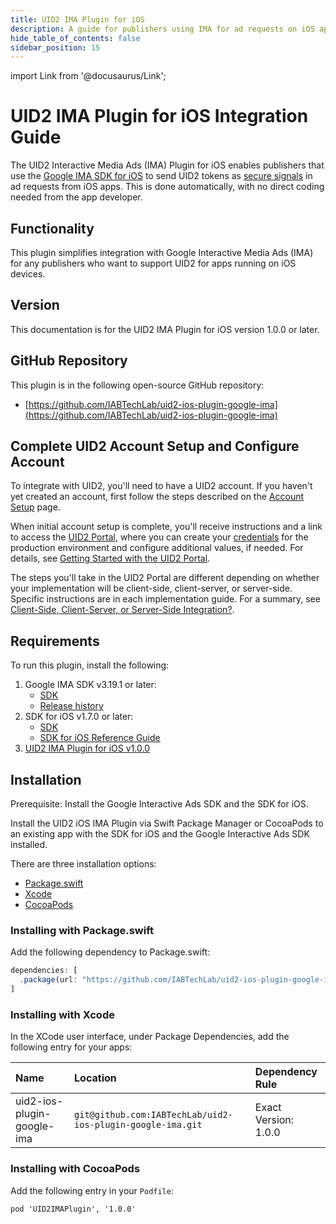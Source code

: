 ```yaml
---
title: UID2 IMA Plugin for iOS
description: A guide for publishers using IMA for ad requests on iOS apps.
hide_table_of_contents: false
sidebar_position: 15
---
```


import Link from '@docusaurus/Link';

# UID2 IMA Plugin for iOS Integration Guide

The UID2 Interactive Media Ads (IMA) Plugin for iOS enables publishers that use the [Google IMA SDK for iOS](https://developers.google.com/interactive-media-ads/docs/sdks/ios/client-side) to send <Link href="../ref-info/glossary-uid#gl-uid2-token">UID2 tokens</Link> as [secure signals](https://support.google.com/admob/answer/11556288) in ad requests from iOS apps. This is done automatically, with no direct coding needed from the app developer.

## Functionality

This plugin simplifies integration with Google Interactive Media Ads (IMA) for any publishers who want to support UID2 for apps running on iOS devices.

## Version

<!-- As of 2024-10-22 -->

This documentation is for the UID2 IMA Plugin for iOS version 1.0.0 or later.

## GitHub Repository

This plugin is in the following open-source GitHub repository:

- [https://github.com/IABTechLab/uid2-ios-plugin-google-ima](https://github.com/IABTechLab/uid2-ios-plugin-google-ima)

## Complete UID2 Account Setup and Configure Account

To integrate with UID2, you'll need to have a UID2 account. If you haven't yet created an account, first follow the steps described on the [Account Setup](../getting-started/gs-account-setup.md) page.

When initial account setup is complete, you'll receive instructions and a link to access the [UID2 Portal](../portal/portal-overview.md), where you can create your [credentials](../getting-started/gs-credentials.md) for the production environment and configure additional values, if needed. For details, see [Getting Started with the UID2 Portal](../portal/portal-getting-started.md).

The steps you'll take in the UID2 Portal are different depending on whether your implementation will be client-side, client-server, or server-side. Specific instructions are in each implementation guide. For a summary, see [Client-Side, Client-Server, or Server-Side Integration?](integration-mobile-overview#client-side-client-server-or-server-side-integration).

## Requirements 

To run this plugin, install the following:

1. Google IMA SDK v3.19.1 or later:
   - [SDK](https://developers.google.com/interactive-media-ads/docs/sdks/ios/client-side)
   - [Release history](https://developers.google.com/interactive-media-ads/docs/sdks/ios/client-side/history)
1. SDK for iOS v1.7.0 or later:
   - [SDK](https://github.com/IABTechLab/uid2-ios-sdk)
   - [SDK for iOS Reference Guide](../sdks/sdk-ref-ios.md)
1. [UID2 IMA Plugin for iOS v1.0.0](https://github.com/IABTechLab/uid2-ios-plugin-google-ima)

## Installation

Prerequisite: Install the Google Interactive Ads SDK and the SDK for iOS.

Install the UID2 iOS IMA Plugin via Swift Package Manager or CocoaPods to an existing app with the SDK for iOS and the Google Interactive Ads SDK installed.

There are three installation options:

-   [Package.swift](#installing-with-packageswift)
-   [Xcode](#installing-with-xcode)
-   [CocoaPods](#installing-with-cocoapods)

### Installing with Package.swift

Add the following dependency to Package.swift:

```js
dependencies: [
  .package(url: "https://github.com/IABTechLab/uid2-ios-plugin-google-ima.git", exact: "1.0.0")
]
```

### Installing with Xcode

In the XCode user interface, under Package Dependencies, add the following entry for your apps:

| Name | Location | Dependency Rule |
| :--- | :--- | :--- |
| uid2-ios-plugin-google-ima | `git@github.com:IABTechLab/uid2-ios-plugin-google-ima.git` | Exact Version: 1.0.0 |

### Installing with CocoaPods

Add the following entry in your `Podfile`:

```
pod 'UID2IMAPlugin', '1.0.0'
```
